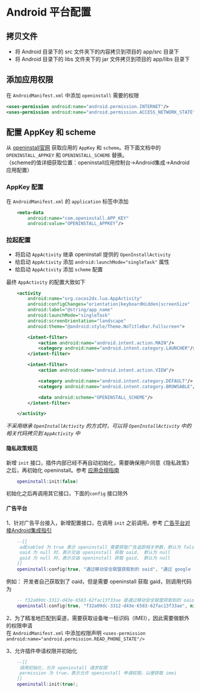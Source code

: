 
# Android 平台配置

## 拷贝文件
- 将 Android 目录下的 src 文件夹下的内容拷贝到项目的 app/src 目录下
- 将 Android 目录下的 libs 文件夹下的 jar 文件拷贝到项目的 app/libs 目录下

## 添加应用权限
在 `AndroidManifest.xml` 中添加 `openinstall` 需要的权限

``` xml
<uses-permission android:name="android.permission.INTERNET"/>
<uses-permission android:name="android.permission.ACCESS_NETWORK_STATE"/>
```

## 配置 AppKey 和 scheme
从 [openinstall官网](https://www.openinstall.io/) 获取应用的 `AppKey` 和 `scheme`。将下面文档中的 `OPENINSTALL_APPKEY` 和 `OPENINSTALL_SCHEME` 替换。  
（scheme的值详细获取位置：openinstall应用控制台->Android集成->Android应用配置）
### AppKey 配置
在 `AndroidManifest.xml` 的 `application` 标签中添加

``` xml
    <meta-data
        android:name="com.openinstall.APP_KEY"
        android:value="OPENINSTALL_APPKEY"/>
```
### 拉起配置
- 将启动 `AppActivity` 继承 openinstall 提供的 `OpenInstallActivity`
- 给启动 `AppActivity` 添加 `android:launchMode="singleTask"` 属性
- 给启动 `AppActivity` 添加 `scheme` 配置

最终 `AppActivity` 的配置大致如下
``` xml
    <activity
        android:name="org.cocos2dx.lua.AppActivity"
        android:configChanges="orientation|keyboardHidden|screenSize"
        android:label="@string/app_name"
        android:launchMode="singleTask"
        android:screenOrientation="landscape"
        android:theme="@android:style/Theme.NoTitleBar.Fullscreen">

        <intent-filter>
            <action android:name="android.intent.action.MAIN"/>
            <category android:name="android.intent.category.LAUNCHER"/>
        </intent-filter>

        <intent-filter>
            <action android:name="android.intent.action.VIEW"/>

            <category android:name="android.intent.category.DEFAULT"/>
            <category android:name="android.intent.category.BROWSABLE"/>

            <data android:scheme="OPENINSTALL_SCHEME"/>
        </intent-filter>

    </activity>
```
_不采用继承 `OpenInstallActivity` 的方式时，可以将 `OpenInstallActivity` 中的相关代码拷贝到 `AppActivity` 中_


#### 隐私政策规范
新增 `init` 接口，插件内部已经不再自动初始化，需要确保用户同意《隐私政策》之后，再初始化 openinstall。参考 [应用合规指南](https://www.openinstall.io/doc/rules.html) 
``` lua
    openinstall:init(false)
```
初始化之后再调用其它接口，下面的`config` 接口除外

#### 广告平台
1、针对广告平台接入，新增配置接口，在调用 `init` 之前调用。参考 [广告平台对接Android集成指引](https://www.openinstall.io/doc/ad_android.html)
``` lua
    --[[
     adEnabled 为 true 表示 openinstall 需要获取广告追踪相关参数，默认为 false
     oaid 为 null 时，表示交由 openinstall 获取 oaid， 默认为 null
     gaid 为 null 时，表示交由 openinstall 获取 gaid， 默认为 null
    ]]
    openinstall:config(true, "通过移动安全联盟获取到的 oaid", "通过 google api 获取到的 advertisingId");
```
例如： 开发者自己获取到了 oaid，但是需要 openinstall 获取 gaid，则调用代码为
``` lua
    -- f32a09dc-3312-d43e-6583-62fac13f33ae 是通过移动安全联盟获取到的 oaid
    openinstall:config(true, "f32a09dc-3312-d43e-6583-62fac13f33ae", nil);
```

2、为了精准地匹配到渠道，需要获取设备唯一标识码（IMEI），因此需要做额外的权限申请  
在 `AndroidManifest.xml` 中添加权限声明 `<uses-permission android:name="android.permission.READ_PHONE_STATE"/>` 

3、允许插件申请权限并初始化
``` lua
    --[[
     调用初始化，允许 openinstall 请求权限
     permission 为 true，表示允许 openinstall 申请权限，以便获取 imei
    ]]
    openinstall:init(true);
```
